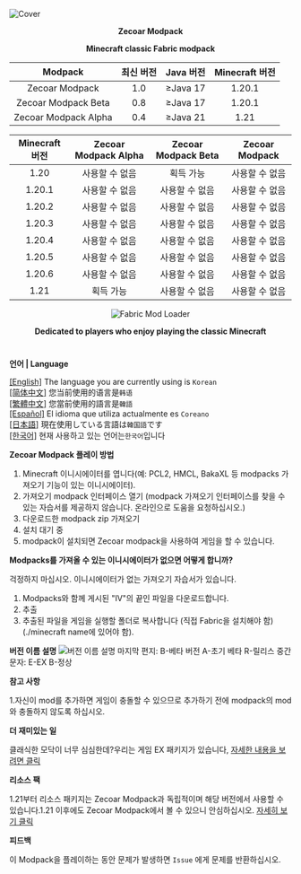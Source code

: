 ![Cover](https://github.com/ZfIxV/Zecoar-Modpack/blob/main/Zecoar%20Modpack%20-%20Header.png)
<div align="center">
  
**Zecoar Modpack**
                                  
**Minecraft classic Fabric modpack**

| Modpack | 최신 버전 | Java 버전 | Minecraft 버전 |
| :-: | :-: | :-: | :-: |
| Zecoar Modpack | 1.0 | ≥Java 17 | 1.20.1 |
| Zecoar Modpack Beta | 0.8 | ≥Java 17 | 1.20.1 |
| Zecoar Modpack Alpha | 0.4 | ≥Java 21 | 1.21 |

| Minecraft 버전 | Zecoar Modpack Alpha | Zecoar Modpack Beta | Zecoar Modpack |
| :-: | :-: | :-: | :-: |
| 1.20 | 사용할 수 없음 | 획득 가능 | 사용할 수 없음 |
| 1.20.1 | 사용할 수 없음 | 사용할 수 없음 | 사용할 수 없음 |
| 1.20.2 | 사용할 수 없음 | 사용할 수 없음 | 사용할 수 없음 |
| 1.20.3 | 사용할 수 없음 | 사용할 수 없음 | 사용할 수 없음 |
| 1.20.4 | 사용할 수 없음 | 사용할 수 없음 | 사용할 수 없음 |
| 1.20.5 | 사용할 수 없음 | 사용할 수 없음 | 사용할 수 없음 |
| 1.20.6 | 사용할 수 없음 | 사용할 수 없음 | 사용할 수 없음 |
| 1.21 | 획득 가능 | 사용할 수 없음 | 사용할 수 없음 |

<p>
    <img src="https://img.shields.io/badge/Mod%20Loader-Fabric-dbd0b4?style=flat" alt="Fabric Mod Loader" />
</p>

</div>

<div align="center">

**Dedicated to players who enjoy playing the classic Minecraft**
  
</div>

#               

**언어 | Language**

[[English]](https://github.com/ZfIxV/Zecoar-Modpack/tree/main/README.md)   The language you are currently using is `Korean`         
[[简体中文]](https://github.com/ZfIxV/Zecoar-Modpack/tree/main/README-SC.md)   您当前使用的语言是`韩语`         
[[繁體中文]](https://github.com/ZfIxV/Zecoar-Modpack/tree/main/README-TC.md)   您當前使用的語言是`韓語`         
[[Español]](https://github.com/ZfIxV/Zecoar-Modpack/tree/main/README-ES.md)   El idioma que utiliza actualmente es `Coreano`        
[[日本語]](https://github.com/ZfIxV/Zecoar-Modpack/tree/main/README-JP.md)   現在使用している言語は`韓国語`です        
[[한국어]](https://github.com/ZfIxV/Zecoar-Modpack/tree/main/README-KO.md)   현재 사용하고 있는 언어는`한국어`입니다         

**Zecoar Modpack 플레이 방법**

1. Minecraft 이니시에이터를 엽니다(예: PCL2, HMCL, BakaXL 등 modpacks 가져오기 기능이 있는 이니시에이터).
2. 가져오기 modpack 인터페이스 열기 (modpack 가져오기 인터페이스를 찾을 수 있는 자습서를 제공하지 않습니다. 온라인으로 도움을 요청하십시오.)
3. 다운로드한 modpack zip 가져오기
4. 설치 대기 중
5. modpack이 설치되면 Zecoar modpack을 사용하여 게임을 할 수 있습니다.

**Modpacks를 가져올 수 있는 이니시에이터가 없으면 어떻게 합니까?**

걱정하지 마십시오. 이니시에이터가 없는 가져오기 자습서가 있습니다.

1. Modpacks와 함께 게시된 "IV"의 끝인 파일을 다운로드합니다.
2. 추출
3. 추출된 파일을 게임을 실행할 폴더로 복사합니다 (직접 Fabric을 설치해야 함)(./minecraft name에 있어야 함).

**버전 이름 설명**
![버전 이름 설명](https://github.com/ZfIxV/Zecoar-Modpack/blob/main/EN.png)
마지막 편지:
B-베타 버전
A-초기 베타
R-릴리스
중간 문자:
E-EX
B-정상

**참고 사항**

1.<span id="ref1_en">자신이 mod를 추가하면 게임이 충돌할 수 있으므로 추가하기 전에 modpack의 mod와 충돌하지 않도록 하십시오.</span>

**더 재미있는 일**

클래식한 모닥이 너무 심심한데?우리는 게임 EX 패키지가 있습니다, [자세한 내용을 보려면 클릭](https://github.com/ZfIxV/Zecoar-Modpack-EX/tree/main/README-ES.md)

**리소스 팩**

1.21부터 리소스 패키지는 Zecoar Modpack과 독립적이며 해당 버전에서 사용할 수 있습니다.1.21 이후에도 Zecoar Modpack에서 볼 수 있으니 안심하십시오. [자세히 보기 클릭](https://github.com/ZfIxV/Zarba-Respack/tree/main/README-ES.md)

**피드백**

이 Modpack을 플레이하는 동안 문제가 발생하면 `Issue` 에게 문제를 반환하십시오.
